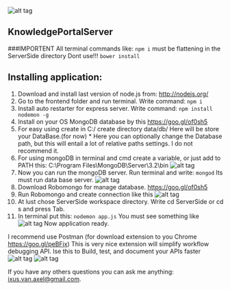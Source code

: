 ![alt tag](http://cs628521.vk.me/v628521723/38e40/GKB5HQtqaSk.jpg)

## KnowledgePortalServer

###IMPORTENT
All terminal commands like:
`npm i`
must be  flattening in the ServerSide directory
Dont use!!!
`bower install`

## Installing application:
  1. Download and install last version of node.js from: http://nodejs.org/
  2. Go to the frontend folder and run terminal. Write command: `npm i`
  3. Install auto restarter for express server. Write command: `npm install nodemon -g`
  4. Install on your OS MongoDB database by this https://goo.gl/of0sh5
  5. For easy using create in C:/ create directory data/db/ Here will be store your DataBase.(for now)
    * Here you can optionally change the Database path, but this will entail a lot of relative paths settings. I do not recommend it.
  6. For using mongoDB in terminal and cmd create a variable, or just add to PATH this: C:\Program Files\MongoDB\Server\3.2\bin
  ![alt tag](http://goo.gl/Tj19CB)
  7. Now you can run the mongoDB server. Run terminal and write: `mongod`
     Its must run data base server.
  ![alt tag](http://goo.gl/42FrAs)
  8. Download Robomongo for manage database. https://goo.gl/of0sh5
  9. Run Robomongo and create connection like this
  ![alt tag](http://goo.gl/GdETOc)
  10. At lust chose ServerSide workspace directory. Write cd ServerSide  or cd s and press Tab.
  11. In terminal put this: `nodemon app.js`
  You must see something like 
  ![alt tag](http://goo.gl/Wdrs9O)
  Now application ready.

  I recommend use Postman (for download extension to you Chrome https://goo.gl/peBFjx)
  This is very nice extension will simplify workflow debugging API. Ise this to Build, test, and document your APIs faster
  ![alt tag](http://goo.gl/P0PDY0)
  ![alt tag](http://goo.gl/BBxXgl)

  If you have any others questions you can ask me anything: ixus.van.axel@gmail.com.
